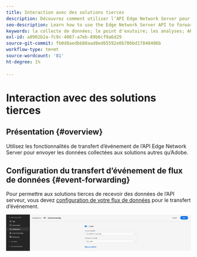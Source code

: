 ```yaml
---
title: Interaction avec des solutions tierces
description: Découvrez comment utiliser l’API Edge Network Server pour transférer des événements vers des solutions autres que les solutions Adobe
seo-description: Learn how to use the Edge Network Server API to forward events to non-Adobe solutions
keywords: la collecte de données; le point d'exutoire; les analyses; API réseau Adobe Experience Platform Edge;transfert d’événement
exl-id: a8902b2a-fc9c-4087-a7eb-89b6cf9a6d29
source-git-commit: fb0d8aedbb88aad8ed65592e0b706bd17840406b
workflow-type: tm+mt
source-wordcount: '81'
ht-degree: 1%

---
```


# Interaction avec des solutions tierces

## Présentation {#overview}

Utilisez les fonctionnalités de transfert d’événement de l’API Edge Network Server pour envoyer les données collectées aux solutions autres qu’Adobe.

## Configuration du transfert d’événement de flux de données {#event-forwarding}

Pour permettre aux solutions tierces de recevoir des données de l’API serveur, vous devez [configuration de votre flux de données](../edge/datastreams/overview.md#event-forwarding-settings) pour le transfert d’événement.

![Configuration des flux de données Adobe Analytics](assets/event-forwarding-datastream.png)

